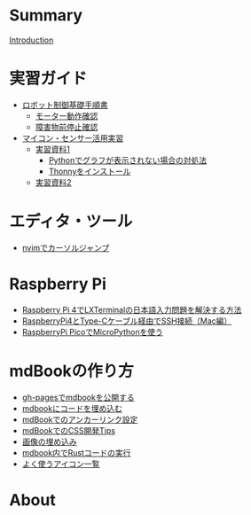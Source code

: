 # Summary

[Introduction](README.md)

# 実習ガイド
- [ロボット制御基礎手順書](robot_basis/README.md)
    - [モーター動作確認](robot_basis/robot_basis_250710.md)
    - [障害物前停止確認](robot_basis/robot_basis_250717.md)
- [マイコン・センサー活用実習](teaching_advanced/README.md)
    - [実習資料1](teaching_advanced/lesson1.md)
        - [Pythonでグラフが表示されない場合の対処法](teaching_advanced/matplotlib-troubleshooting.md)
        - [Thonnyをインストール](teaching_advanced/install_thonny.md)
    - [実習資料2](teaching_advanced/lesson2.md)
<!-- 
- [OLEDコネクタ ハンダ付け手順書](oled_connector_250717.md)
-->

# エディタ・ツール
- [nvimでカーソルジャンプ](nvim_cursor_jump.md)

# Raspberry Pi
- [Raspberry Pi 4でLXTerminalの日本語入力問題を解決する方法](raspberrypi_japanese_input_fix.md)
- [RaspberryPi4とType-Cケーブル経由でSSH接続（Mac編）](raspberrypi4_connect_via_ssh_mac.md)
- [RaspberryPi PicoでMicroPythonを使う](raspberrypi_pico_micropython_setup.md)

# mdBookの作り方
- [gh-pagesでmdbookを公開する](how_to_deploy_from_gh-pages.md)
- [mdbookにコードを埋め込む](how_to_embed_code_from_files.md)
- [mdBookでのアンカーリンク設定](anchor_links_in_mdbook.md)
- [mdBookでのCSS開発Tips](css_tips_for_mdbook.md)
- [画像の埋め込み](how_to_embed_imagefile.md)
- [mdbook内でRustコードの実行](how_to_use_playground.md)
- [よく使うアイコン一覧](icon.md)

<!--
# その他の例
- [Nested example](nested/README.md)
    - [My First Chapter](my-first-chapter.md)
    - [Sub-chapter](nested/sub-chapter.md)
    - [なぜ固有ベクトルで行列の対角化ができるか](nested/det.md)
-->

# About

